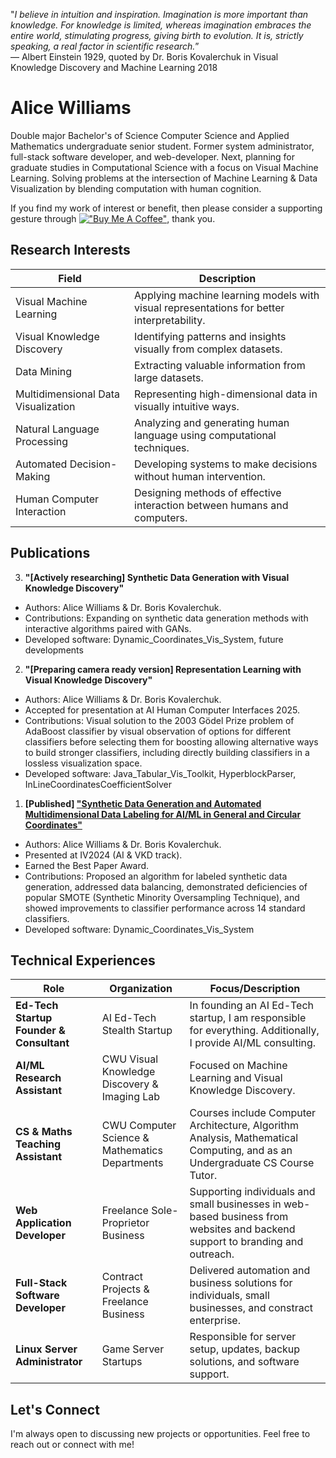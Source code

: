 "*I believe in intuition and inspiration. Imagination is more important than knowledge. For knowledge is limited, whereas imagination embraces the entire world, stimulating progress, giving birth to evolution. It is, strictly speaking, a real factor in scientific research.*”  
― Albert Einstein 1929, quoted by Dr. Boris Kovalerchuk in Visual Knowledge Discovery and Machine Learning 2018

# Alice Williams

Double major Bachelor's of Science Computer Science and Applied Mathematics undergraduate senior student. Former system administrator, full-stack software developer, and web-developer. Next, planning for graduate studies in Computational Science with a focus on Visual Machine Learning. Solving problems at the intersection of Machine Learning & Data Visualization by blending computation with human cognition.

If you find my work of interest or benefit, then please consider a supporting gesture through [!["Buy Me A Coffee"](https://www.buymeacoffee.com/assets/img/custom_images/orange_img.png)](https://www.buymeacoffee.com/avaavarai), thank you.

## Research Interests
| Field                                 | Description                         |
|---------------------------------------|-------------------------------------|
| Visual Machine Learning               | Applying machine learning models with visual representations for better interpretability. |
| Visual Knowledge Discovery            | Identifying patterns and insights visually from complex datasets. |
| Data Mining                           | Extracting valuable information from large datasets. |
| Multidimensional Data Visualization   | Representing high-dimensional data in visually intuitive ways. |
| Natural Language Processing           | Analyzing and generating human language using computational techniques. |
| Automated Decision-Making             | Developing systems to make decisions without human intervention. |
| Human Computer Interaction            | Designing methods of effective interaction between humans and computers. |

## Publications

3. **"[Actively researching] Synthetic Data Generation with Visual Knowledge Discovery"**
- Authors: Alice Williams & Dr. Boris Kovalerchuk.
- Contributions: Expanding on synthetic data generation methods with interactive algorithms paired with GANs.
- Developed software: Dynamic_Coordinates_Vis_System, future developments

2. **"[Preparing camera ready version] Representation Learning with Visual Knowledge Discovery"**
- Authors: Alice Williams & Dr. Boris Kovalerchuk.
- Accepted for presentation at AI Human Computer Interfaces 2025.
- Contributions: Visual solution to the 2003 Gödel Prize problem of AdaBoost classifier by visual observation of options for different classifiers before selecting them for boosting allowing alternative ways to build stronger classifiers, including directly building classifiers in a lossless visualization space.
- Developed software: Java_Tabular_Vis_Toolkit, HyperblockParser, InLineCoordinatesCoefficientSolver

1. **[Published] ["Synthetic Data Generation and Automated Multidimensional Data Labeling for AI/ML in General and Circular Coordinates"](https://arxiv.org/abs/2409.02079)**
- Authors: Alice Williams & Dr. Boris Kovalerchuk.
- Presented at IV2024 (AI & VKD track).
- Earned the Best Paper Award.
- Contributions: Proposed an algorithm for labeled synthetic data generation, addressed data balancing, demonstrated deficiencies of popular SMOTE (Synthetic Minority Oversampling Technique), and showed improvements to classifier performance across 14 standard classifiers.
- Developed software: Dynamic_Coordinates_Vis_System

## Technical Experiences
| Role                                     | Organization                                  | Focus/Description                                                                 |
|------------------------------------------|-----------------------------------------------|-----------------------------------------------------------------------------------|
| **Ed-Tech Startup Founder & Consultant** | AI Ed-Tech Stealth Startup                    | In founding an AI Ed-Tech startup, I am responsible for everything. Additionally, I provide AI/ML consulting. |
| **AI/ML Research Assistant**             | CWU Visual Knowledge Discovery & Imaging Lab  | Focused on Machine Learning and Visual Knowledge Discovery.                       |
| **CS & Maths Teaching Assistant**        | CWU Computer Science & Mathematics Departments| Courses include Computer Architecture, Algorithm Analysis, Mathematical Computing, and as an Undergraduate CS Course Tutor. |
| **Web Application Developer**            | Freelance Sole-Proprietor Business            | Supporting individuals and small businesses in web-based business from websites and backend support to branding and outreach. |
| **Full-Stack Software Developer**        | Contract Projects & Freelance Business        | Delivered automation and business solutions for individuals, small businesses, and constract enterprise. |
| **Linux Server Administrator**           | Game Server Startups                          | Responsible for server setup, updates, backup solutions, and software support.    |

## Let's Connect
I'm always open to discussing new projects or opportunities. Feel free to reach out or connect with me!
